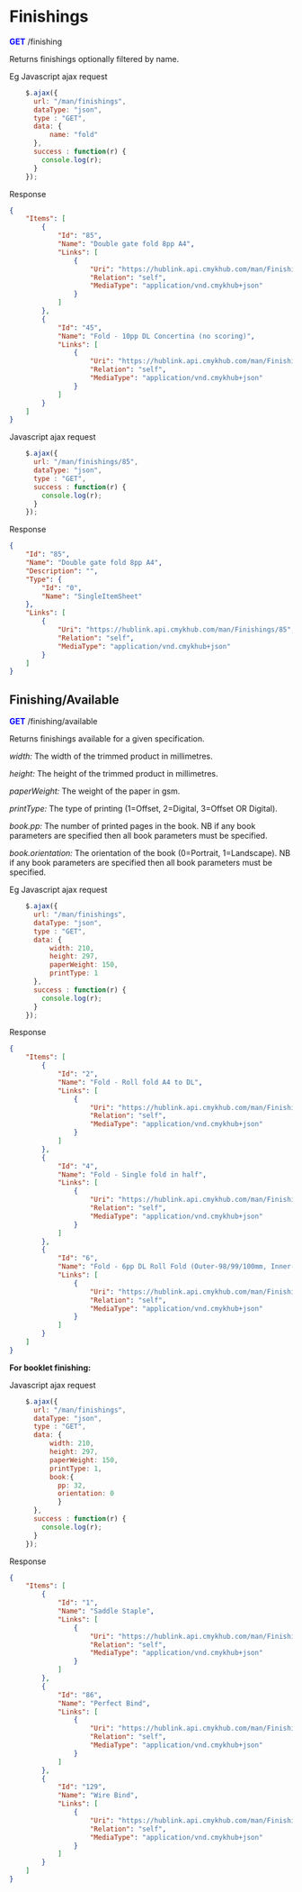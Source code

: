 # Finishings


<span style="color:blue">**GET**</span> /finishing

Returns finishings optionally filtered by name.

Eg
Javascript ajax request
```javascript
    $.ajax({
      url: "/man/finishings",
      dataType: "json",
      type : "GET",
      data: {
          name: "fold"
      },
      success : function(r) {
        console.log(r);
      }
    });
```
Response
```json
{
    "Items": [
        {
            "Id": "85",
            "Name": "Double gate fold 8pp A4",
            "Links": [
                {
                    "Uri": "https://hublink.api.cmykhub.com/man/Finishings/85",
                    "Relation": "self",
                    "MediaType": "application/vnd.cmykhub+json"
                }
            ]
        },
        {
            "Id": "45",
            "Name": "Fold - 10pp DL Concertina (no scoring)",
            "Links": [
                {
                    "Uri": "https://hublink.api.cmykhub.com/man/Finishings/45",
                    "Relation": "self",
                    "MediaType": "application/vnd.cmykhub+json"
                }
            ]
        }
    ]
}
```

Javascript ajax request
```javascript
    $.ajax({
      url: "/man/finishings/85",
      dataType: "json",
      type : "GET",
      success : function(r) {
        console.log(r);
      }
    });
```
Response
```json
{
    "Id": "85",
    "Name": "Double gate fold 8pp A4",
    "Description": "",
    "Type": {
        "Id": "0",
        "Name": "SingleItemSheet"
    },
    "Links": [
        {
            "Uri": "https://hublink.api.cmykhub.com/man/Finishings/85",
            "Relation": "self",
            "MediaType": "application/vnd.cmykhub+json"
        }
    ]
}
```

## Finishing/Available

<span style="color:blue">**GET**</span> /finishing/available

Returns finishings available for a given specification.

*width:* The width of the trimmed product in millimetres.

*height:* The height of the trimmed product in millimetres.

*paperWeight:* The weight of the paper in gsm.

*printType:* The type of printing (1=Offset, 2=Digital,
3=Offset OR Digital).

*book.pp:* The number of printed pages in the book.
NB if any book parameters are specified then all
book parameters must be specified.

*book.orientation:* The orientation of the book
(0=Portrait, 1=Landscape).
NB if any book parameters are specified then all
book parameters must be specified.


Eg
Javascript ajax request
```javascript
    $.ajax({
      url: "/man/finishings",
      dataType: "json",
      type : "GET",
      data: {
          width: 210,
          height: 297,
          paperWeight: 150,
          printType: 1
      },
      success : function(r) {
        console.log(r);
      }
    });
```
Response
```json
{
    "Items": [
        {
            "Id": "2",
            "Name": "Fold - Roll fold A4 to DL",
            "Links": [
                {
                    "Uri": "https://hublink.api.cmykhub.com/man/Finishings/2",
                    "Relation": "self",
                    "MediaType": "application/vnd.cmykhub+json"
                }
            ]
        },
        {
            "Id": "4",
            "Name": "Fold - Single fold in half",
            "Links": [
                {
                    "Uri": "https://hublink.api.cmykhub.com/man/Finishings/4",
                    "Relation": "self",
                    "MediaType": "application/vnd.cmykhub+json"
                }
            ]
        },
        {
            "Id": "6",
            "Name": "Fold - 6pp DL Roll Fold (Outer-98/99/100mm, Inner-100/99/98mm)",
            "Links": [
                {
                    "Uri": "https://hublink.api.cmykhub.com/man/Finishings/6",
                    "Relation": "self",
                    "MediaType": "application/vnd.cmykhub+json"
                }
            ]
        }
    ]
}
```

**For booklet finishing:**

Javascript ajax request
```javascript
    $.ajax({
      url: "/man/finishings",
      dataType: "json",
      type : "GET",
      data: {
          width: 210,
          height: 297,
          paperWeight: 150,
          printType: 1,
          book:{
            pp: 32,
            orientation: 0
            }
      },
      success : function(r) {
        console.log(r);
      }
    });
```
Response
```json
{
    "Items": [
        {
            "Id": "1",
            "Name": "Saddle Staple",
            "Links": [
                {
                    "Uri": "https://hublink.api.cmykhub.com/man/Finishings/1",
                    "Relation": "self",
                    "MediaType": "application/vnd.cmykhub+json"
                }
            ]
        },
        {
            "Id": "86",
            "Name": "Perfect Bind",
            "Links": [
                {
                    "Uri": "https://hublink.api.cmykhub.com/man/Finishings/86",
                    "Relation": "self",
                    "MediaType": "application/vnd.cmykhub+json"
                }
            ]
        },
        {
            "Id": "129",
            "Name": "Wire Bind",
            "Links": [
                {
                    "Uri": "https://hublink.api.cmykhub.com/man/Finishings/129",
                    "Relation": "self",
                    "MediaType": "application/vnd.cmykhub+json"
                }
            ]
        }
    ]
}
```

